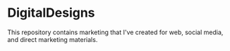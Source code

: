 # DigitalDesigns

This repository contains marketing that I've created for web, social media, and direct marketing materials.
